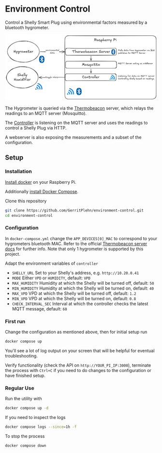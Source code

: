 # Environment Control

Control a Shelly Smart Plug using environmental factors measured by a bluetooth hygrometer.

![Graph describing system architecture, Smart Hygrometer being queried by Thermobeacon-Server, data being relayed via MQTT to Moquitto, Controller listening for data via MQTT to control Shelly Plug](./img/architecture.png)

The Hygrometer is queried via the [Thermobeacon](https://github.com/StefanRichterHuber/Thermobeacon-server) server, which relays the readings to an MQTT server (Mosquitto).

The [Controller](./controller/) is listening on the MQTT server and uses the readings to control a Shelly Plug via HTTP.

A webserver is also exposing the measurements and a subset of the configuration.

## Setup

### Installation

[Install docker](https://docs.docker.com/engine/install/raspberry-pi-os/#install-using-the-repository) on your Raspberry Pi.

Additionally [install Docker Compose](https://docs.docker.com/compose/install/linux/#install-using-the-repository).

Clone this repository

```bash
git clone https://github.com/GerritPlehn/environment-control.git
cd environment-control
```

### Configuration

In `docker-compose.yml` change the `APP_DEVICES[0]_MAC` to correspond to your hygrometers bluetooth MAC. Refer to the official [Thermobeacon server docs](https://github.com/StefanRichterHuber/Thermobeacon-server?tab=readme-ov-file#configuration) for further info. Note that only 1 hygrometer is supported by this project.

Adapt the environment variables of `controller`

- `SHELLY_URL` Set to your Shelly's address, e.g. `http://10.20.0.41`
- `MODE` Either `VPD` or `HUMIDITY`, default: `VPD`
- `MAX_HUMIDITY` Humidity at which the Shelly will be turned off, default: `50`
- `MIN_HUMIDITY` Humidity at which the Shelly will be turned on, default: `40`
- `MAX_VPD` VPD at which the Shelly will be turned off, default: `1.2`
- `MIN_VPD` VPD at which the Shelly will be turned on, default: `0.8`
- `CHECK_INTERVAL_SEC` Interval at which the controller checks the latest MQTT message, default: `60`

### First run

Change the configuration as mentioned above, then for initial setup run

```bash
docker compose up
```

You'll see a lot of log output on your screen that will be helpful for eventual troubleshooting.

Verify functionality (check the API on `http://YOUR_PI_IP:3000`), terminate the process with `Ctrl+C` if you need to do changes to the configuration or have finished setup.

### Regular Use

Run the utility with

```bash
docker compose up -d
```

If you need to inspect the logs

```bash
docker compose logs --since=1h -f
```

To stop the process

```bash
docker compose down
```
